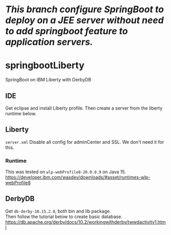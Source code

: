 # ***This branch configure SpringBoot to deploy on a JEE server without need to add springboot feature to application servers.***
# springbootLiberty
SpringBoot on IBM Liberty with DerbyDB  

## IDE
Get eclipse and install Liberty profile.  Then create a server from the liberty runtime below.  

## Liberty
`server.xml` Disable all config for adminCenter and SSL.  We don't need it for this.

### Runtime
This was tested on `wlp-webProfile8-20.0.0.9` on Java 15.  
https://developer.ibm.com/wasdev/downloads/#asset/runtimes-wlp-webProfile8

## DerbyDB
Get `db-derby-10.15.2.0`, both bin and lib package.  
Then follow the tutorial below to create basic database.  
https://db.apache.org/derby/docs/10.2/workingwithderby/twwdactivity1.html
